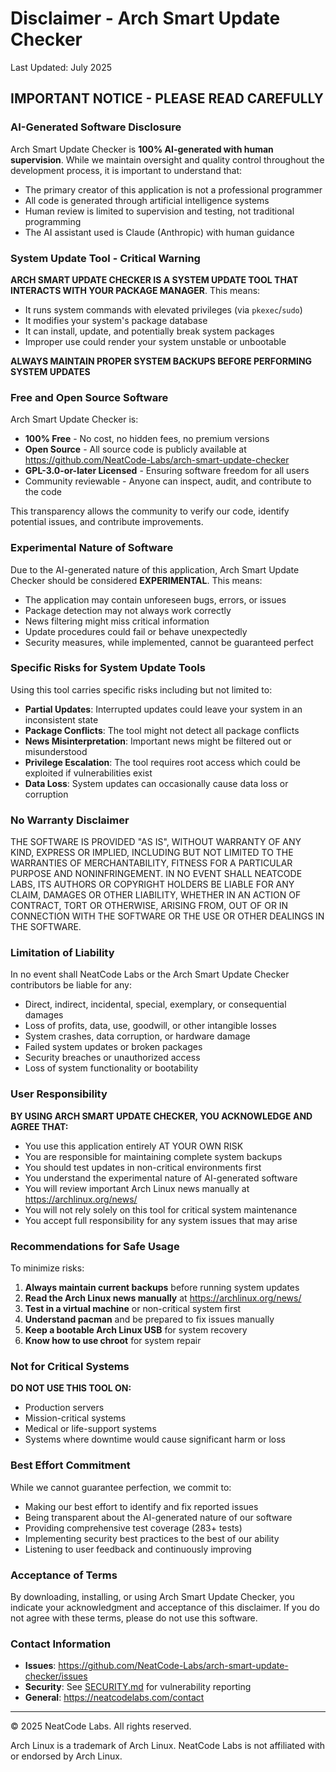 # Disclaimer - Arch Smart Update Checker

Last Updated: July 2025

## IMPORTANT NOTICE - PLEASE READ CAREFULLY

### AI-Generated Software Disclosure

Arch Smart Update Checker is **100% AI-generated with human supervision**. While we maintain oversight and quality control throughout the development process, it is important to understand that:

* The primary creator of this application is not a professional programmer
* All code is generated through artificial intelligence systems
* Human review is limited to supervision and testing, not traditional programming
* The AI assistant used is Claude (Anthropic) with human guidance

### System Update Tool - Critical Warning

**ARCH SMART UPDATE CHECKER IS A SYSTEM UPDATE TOOL THAT INTERACTS WITH YOUR PACKAGE MANAGER**. This means:

* It runs system commands with elevated privileges (via `pkexec`/`sudo`)
* It modifies your system's package database
* It can install, update, and potentially break system packages
* Improper use could render your system unstable or unbootable

**ALWAYS MAINTAIN PROPER SYSTEM BACKUPS BEFORE PERFORMING SYSTEM UPDATES**

### Free and Open Source Software

Arch Smart Update Checker is:

* **100% Free** - No cost, no hidden fees, no premium versions
* **Open Source** - All source code is publicly available at https://github.com/NeatCode-Labs/arch-smart-update-checker
* **GPL-3.0-or-later Licensed** - Ensuring software freedom for all users
* Community reviewable - Anyone can inspect, audit, and contribute to the code

This transparency allows the community to verify our code, identify potential issues, and contribute improvements.

### Experimental Nature of Software

Due to the AI-generated nature of this application, Arch Smart Update Checker should be considered **EXPERIMENTAL**. This means:

* The application may contain unforeseen bugs, errors, or issues
* Package detection may not always work correctly
* News filtering might miss critical information
* Update procedures could fail or behave unexpectedly
* Security measures, while implemented, cannot be guaranteed perfect

### Specific Risks for System Update Tools

Using this tool carries specific risks including but not limited to:

* **Partial Updates**: Interrupted updates could leave your system in an inconsistent state
* **Package Conflicts**: The tool might not detect all package conflicts
* **News Misinterpretation**: Important news might be filtered out or misunderstood
* **Privilege Escalation**: The tool requires root access which could be exploited if vulnerabilities exist
* **Data Loss**: System updates can occasionally cause data loss or corruption

### No Warranty Disclaimer

THE SOFTWARE IS PROVIDED "AS IS", WITHOUT WARRANTY OF ANY KIND, EXPRESS OR IMPLIED, INCLUDING BUT NOT LIMITED TO THE WARRANTIES OF MERCHANTABILITY, FITNESS FOR A PARTICULAR PURPOSE AND NONINFRINGEMENT. IN NO EVENT SHALL NEATCODE LABS, ITS AUTHORS OR COPYRIGHT HOLDERS BE LIABLE FOR ANY CLAIM, DAMAGES OR OTHER LIABILITY, WHETHER IN AN ACTION OF CONTRACT, TORT OR OTHERWISE, ARISING FROM, OUT OF OR IN CONNECTION WITH THE SOFTWARE OR THE USE OR OTHER DEALINGS IN THE SOFTWARE.

### Limitation of Liability

In no event shall NeatCode Labs or the Arch Smart Update Checker contributors be liable for any:

* Direct, indirect, incidental, special, exemplary, or consequential damages
* Loss of profits, data, use, goodwill, or other intangible losses
* System crashes, data corruption, or hardware damage
* Failed system updates or broken packages
* Security breaches or unauthorized access
* Loss of system functionality or bootability

### User Responsibility

**BY USING ARCH SMART UPDATE CHECKER, YOU ACKNOWLEDGE AND AGREE THAT:**

* You use this application entirely AT YOUR OWN RISK
* You are responsible for maintaining complete system backups
* You should test updates in non-critical environments first
* You understand the experimental nature of AI-generated software
* You will review important Arch Linux news manually at https://archlinux.org/news/
* You will not rely solely on this tool for critical system maintenance
* You accept full responsibility for any system issues that may arise

### Recommendations for Safe Usage

To minimize risks:

1. **Always maintain current backups** before running system updates
2. **Read the Arch Linux news manually** at https://archlinux.org/news/
3. **Test in a virtual machine** or non-critical system first
4. **Understand pacman** and be prepared to fix issues manually
5. **Keep a bootable Arch Linux USB** for system recovery
6. **Know how to use chroot** for system repair

### Not for Critical Systems

**DO NOT USE THIS TOOL ON:**
* Production servers
* Mission-critical systems
* Medical or life-support systems
* Systems where downtime would cause significant harm or loss

### Best Effort Commitment

While we cannot guarantee perfection, we commit to:

* Making our best effort to identify and fix reported issues
* Being transparent about the AI-generated nature of our software
* Providing comprehensive test coverage (283+ tests)
* Implementing security best practices to the best of our ability
* Listening to user feedback and continuously improving

### Acceptance of Terms

By downloading, installing, or using Arch Smart Update Checker, you indicate your acknowledgment and acceptance of this disclaimer. If you do not agree with these terms, please do not use this software.

### Contact Information

* **Issues**: https://github.com/NeatCode-Labs/arch-smart-update-checker/issues
* **Security**: See [SECURITY.md](SECURITY.md) for vulnerability reporting
* **General**: https://neatcodelabs.com/contact

---

© 2025 NeatCode Labs. All rights reserved.

Arch Linux is a trademark of Arch Linux. NeatCode Labs is not affiliated with or endorsed by Arch Linux.